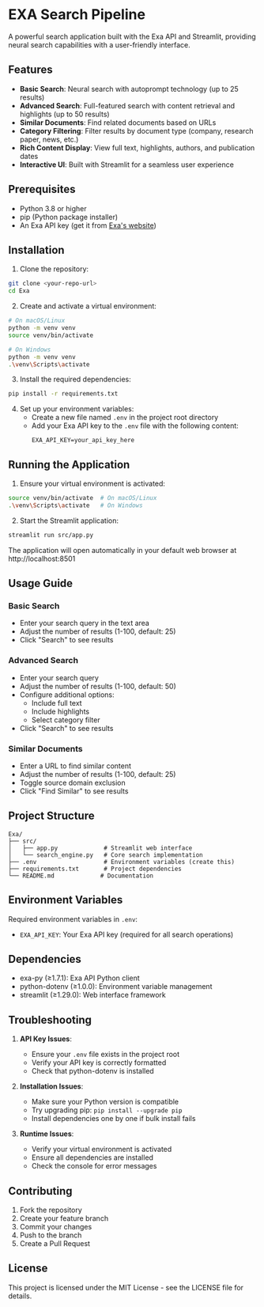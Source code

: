 # EXA Search Pipeline

A powerful search application built with the Exa API and Streamlit, providing neural search capabilities with a user-friendly interface.

## Features

- **Basic Search**: Neural search with autoprompt technology (up to 25 results)
- **Advanced Search**: Full-featured search with content retrieval and highlights (up to 50 results)
- **Similar Documents**: Find related documents based on URLs
- **Category Filtering**: Filter results by document type (company, research paper, news, etc.)
- **Rich Content Display**: View full text, highlights, authors, and publication dates
- **Interactive UI**: Built with Streamlit for a seamless user experience

## Prerequisites

- Python 3.8 or higher
- pip (Python package installer)
- An Exa API key (get it from [Exa's website](https://exa.ai))

## Installation

1. Clone the repository:
```bash
git clone <your-repo-url>
cd Exa
```

2. Create and activate a virtual environment:
```bash
# On macOS/Linux
python -m venv venv
source venv/bin/activate

# On Windows
python -m venv venv
.\venv\Scripts\activate
```

3. Install the required dependencies:
```bash
pip install -r requirements.txt
```

4. Set up your environment variables:
   - Create a new file named `.env` in the project root directory
   - Add your Exa API key to the `.env` file with the following content:
     ```
     EXA_API_KEY=your_api_key_here
     ```

## Running the Application

1. Ensure your virtual environment is activated:
```bash
source venv/bin/activate  # On macOS/Linux
.\venv\Scripts\activate   # On Windows
```

2. Start the Streamlit application:
```bash
streamlit run src/app.py
```

The application will open automatically in your default web browser at http://localhost:8501

## Usage Guide

### Basic Search
- Enter your search query in the text area
- Adjust the number of results (1-100, default: 25)
- Click "Search" to see results

### Advanced Search
- Enter your search query
- Adjust the number of results (1-100, default: 50)
- Configure additional options:
  - Include full text
  - Include highlights
  - Select category filter
- Click "Search" to see results

### Similar Documents
- Enter a URL to find similar content
- Adjust the number of results (1-100, default: 25)
- Toggle source domain exclusion
- Click "Find Similar" to see results

## Project Structure

```
Exa/
├── src/
│   ├── app.py             # Streamlit web interface
│   └── search_engine.py   # Core search implementation
├── .env                   # Environment variables (create this)
├── requirements.txt       # Project dependencies
└── README.md             # Documentation
```

## Environment Variables

Required environment variables in `.env`:
- `EXA_API_KEY`: Your Exa API key (required for all search operations)

## Dependencies

- exa-py (≥1.7.1): Exa API Python client
- python-dotenv (≥1.0.0): Environment variable management
- streamlit (≥1.29.0): Web interface framework

## Troubleshooting

1. **API Key Issues**:
   - Ensure your `.env` file exists in the project root
   - Verify your API key is correctly formatted
   - Check that python-dotenv is installed

2. **Installation Issues**:
   - Make sure your Python version is compatible
   - Try upgrading pip: `pip install --upgrade pip`
   - Install dependencies one by one if bulk install fails

3. **Runtime Issues**:
   - Verify your virtual environment is activated
   - Ensure all dependencies are installed
   - Check the console for error messages

## Contributing

1. Fork the repository
2. Create your feature branch
3. Commit your changes
4. Push to the branch
5. Create a Pull Request

## License

This project is licensed under the MIT License - see the LICENSE file for details.
